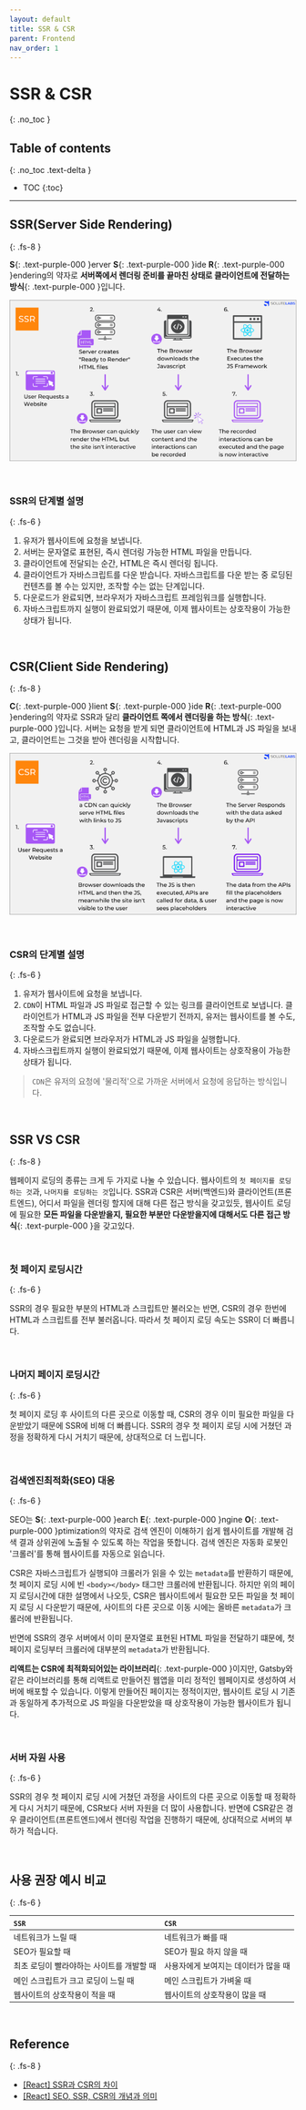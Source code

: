 ```yaml
---
layout: default
title: SSR & CSR
parent: Frontend
nav_order: 1
---
```


# SSR & CSR
{: .no_toc }

## Table of contents
{: .no_toc .text-delta }

- TOC
{:toc}

---

## SSR(Server Side Rendering)
{: .fs-8 }

**S**{: .text-purple-000 }erver **S**{: .text-purple-000 }ide **R**{: .text-purple-000 }endering의 약자로 **서버쪽에서 렌더링 준비를 끝마친 상태로 클라이언트에 전달하는 방식**{: .text-purple-000 }입니다.

![ssr_csr_1](../../assets/images/ssr_csr_1.png)

&nbsp;

### SSR의 단계별 설명
{: .fs-6 }

1. 유저가 웹사이트에 요청을 보냅니다.
2. 서버는 문자열로 표현된, 즉시 렌더링 가능한 HTML 파일을 만듭니다.
3. 클라이언트에 전달되는 순간, HTML은 즉시 렌더링 됩니다.
4. 클라이언트가 자바스크립트를 다운 받습니다. 자바스크립트를 다운 받는 중 로딩된 컨텐츠를 볼 수는 있지만, 조작할 수는 없는 단계입니다.
5. 다운로드가 완료되면, 브라우저가 자바스크립트 프레임워크를 실행합니다.
6. 자바스크립트까지 실행이 완료되었기 때문에, 이제 웹사이트는 상호작용이 가능한 상태가 됩니다.

&nbsp;

## CSR(Client Side Rendering)
{: .fs-8 }

**C**{: .text-purple-000 }lient **S**{: .text-purple-000 }ide **R**{: .text-purple-000 }endering의 약자로 SSR과 달리 **클라이언트 쪽에서 렌더링을 하는 방식**{: .text-purple-000 }입니다. 서버는 요청을 받게 되면 클라이언트에 HTML과 JS 파일을 보내고, 클라이언트는 그것을 받아 렌더링을 시작합니다.

![ssr_csr_2](../../assets/images/ssr_csr_2.png)

&nbsp;

### CSR의 단계별 설명
{: .fs-6 }

1. 유저가 웹사이트에 요청을 보냅니다.
2. `CDN`이 HTML 파일과 JS 파일로 접근할 수 있는 링크를 클라이언트로 보냅니다. 클라이언트가 HTML과 JS 파일을 전부 다운받기 전까지, 유저는 웹사이트를 볼 수도, 조작할 수도 없습니다.
3. 다운로드가 완료되면 브라우저가 HTML과 JS 파일을 실행합니다.
4. 자바스크립트까지 실행이 완료되었기 때문에, 이제 웹사이트는 상호작용이 가능한 상태가 됩니다.

> `CDN`은 유저의 요청에 '물리적'으로 가까운 서버에서 요청에 응답하는 방식입니다.

&nbsp;

## SSR VS CSR
{: .fs-8 }

웹페이지 로딩의 종류는 크게 두 가지로 나눌 수 있습니다. 웹사이트의 `첫 페이지를 로딩하는 것`과, `나머지를 로딩하는 것`입니다. SSR과 CSR은 서버(백엔드)와 클라이언트(프론트엔드), 어디서 파일을 렌더링 할지에 대해 다른 접근 방식을 갖고있듯, 웹사이트 로딩에 필요한 **모든 파일을 다운받을지, 필요한 부분만 다운받을지에 대해서도 다른 접근 방식**{: .text-purple-000 }을 갖고있다.

&nbsp;

### 첫 페이지 로딩시간
{: .fs-6 }

SSR의 경우 필요한 부분의 HTML과 스크립트만 불러오는 반면, CSR의 경우 한번에 HTML과 스크립트를 전부 불러옵니다. 따라서 첫 페이지 로딩 속도는 SSR이 더 빠릅니다.

&nbsp;

### 나머지 페이지 로딩시간
{: .fs-6 }

첫 페이지 로딩 후 사이트의 다른 곳으로 이동할 때, CSR의 경우 이미 필요한 파일을 다운받았기 때문에 SSR에 비해 더 빠릅니다. SSR의 경우 첫 페이지 로딩 시에 거쳤던 과정을 정확하게 다시 거치기 때문에, 상대적으로 더 느립니다.

&nbsp;

### 검색엔진최적화(SEO) 대응
{: .fs-6 }

SEO는 **S**{: .text-purple-000 }earch **E**{: .text-purple-000 }ngine **O**{: .text-purple-000 }ptimization의 약자로 검색 엔진이 이해하기 쉽게 웹사이트를 개발해 검색 결과 상위권에 노출될 수 있도록 하는 작업을 뜻합니다. 검색 엔진은 자동화 로봇인 '크롤러'를 통해 웹사이트를 자동으로 읽습니다. 

CSR은 자바스크립트가 실행되야 크롤러가 읽을 수 있는 `metadata`를 반환하기 때문에, 첫 페이지 로딩 시에 빈 `<body></body>` 태그만 크롤러에 반환됩니다. 하지만 위의 페이지 로딩시간에 대한 설명에서 나오듯, CSR은 웹사이트에서 필요한 모든 파일을 첫 페이지 로딩 시 다운받기 때문에, 사이트의 다른 곳으로 이동 시에는 올바른 `metadata`가 크롤러에 반환됩니다. 

반면에 SSR의 경우 서버에서 이미 문자열로 표현된 HTML 파일을 전달하기 떄문에, 첫 페이지 로딩부터 크롤러에 대부분의 `metadata`가 반환됩니다.

**리액트는 CSR에 최적화되어있는 라이브러리**{: .text-purple-000 }이지만, Gatsby와 같은 라이브러리를 통해 리액트로 만들어진 웹앱을 미리 정적인 웹페이지로 생성하여 서버에 배포할 수 있습니다. 이렇게 만들어진 페이지는 정적이지만, 웹사이트 로딩 시 기존과 동일하게 추가적으로 JS 파일을 다운받았을 때 상호작용이 가능한 웹사이트가 됩니다.

&nbsp;

### 서버 자원 사용
{: .fs-6 }

SSR의 경우 첫 페이지 로딩 시에 거쳤던 과정을 사이트의 다른 곳으로 이동할 때 정확하게 다시 거치기 때문에, CSR보다 서버 자원을 더 많이 사용합니다. 반면에 CSR같은 경우 클라이언트(프론트엔드)에서 렌더링 작업을 진행하기 때문에, 상대적으로 서버의 부하가 적습니다.

&nbsp;

## 사용 권장 예시 비교
{: .fs-6 }

| `SSR`                          | `CSR`                        | 
|:-------------------------------|:-----------------------------| 
| 네트워크가 느릴 때                  | 네트워크가 빠를 때               | 
| SEO가 필요할 때                   | SEO가 필요 하지 않을 때          | 
| 최초 로딩이 빨라야하는 사이트를 개발할 때 | 사용자에게 보여지는 데이터가 많을 때 | 
| 메인 스크립트가 크고 로딩이 느릴 때     | 메인 스크립트가 가벼울 때          | 
| 웹사이트의 상호작용이 적을 때          | 웹사이트의 상호작용이 많을 때       | 

&nbsp;

## Reference
{: .fs-8 }

- [[React] SSR과 CSR의 차이](https://proglish.tistory.com/216)
- [[React] SEO, SSR, CSR의 개념과 의미](https://velog.io/@zihs0822/SEO-SSR-CSR%EC%9D%98-%EA%B0%9C%EB%85%90%EA%B3%BC-%EC%9D%98%EB%AF%B8)

&nbsp;

<script src="https://utteranc.es/client.js"
        repo="xxdevbosa/blog"
        issue-term="pathname"
        label="blog"
        theme="github-light"
        crossorigin="anonymous"
        async>
</script>